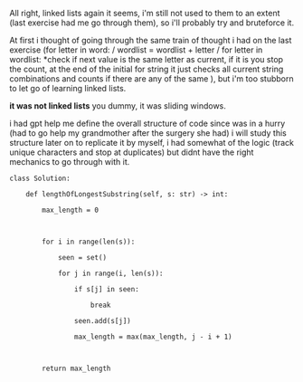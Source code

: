 All right, linked lists again it seems, i'm still not used to them to an extent (last exercise had me go through them), so i'll probably try and bruteforce it.

At first i thought of going through the same train of thought i had on the last exercise (for letter in word: / wordlist = wordlist + letter / for letter in wordlist: *check if next value is the same letter as current, if it is you stop the count, at the end of the initial for string it just checks all current string combinations and counts if there are any of the same ), but i'm too stubborn to let go of learning linked lists.

**it was not linked lists** you dummy, it was sliding windows.

i had gpt help me define the overall structure of code since was in a hurry (had to go help my grandmother after the surgery she had) i will study this structure later on to replicate it by myself, i had somewhat of the logic (track unique characters and stop at duplicates) but didnt have the right mechanics to go through with it.

```
class Solution:

    def lengthOfLongestSubstring(self, s: str) -> int:

        max_length = 0

  

        for i in range(len(s)):

            seen = set()

            for j in range(i, len(s)):

                if s[j] in seen:

                    break

                seen.add(s[j])

                max_length = max(max_length, j - i + 1)

  

        return max_length
```